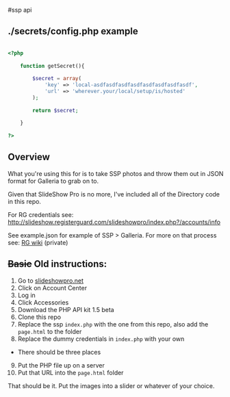 #ssp api

## ./secrets/config.php example

```php

<?php
	
	function getSecret(){
		
		$secret = array(
			'key' => 'local-asdfasdfasdfasdfasdfasdfasdfasdf',
			'url' => 'wherever.your/local/setup/is/hosted'
		);
		
		return $secret;
		
	}
	
?>

```

## Overview

What you're using this for is to take SSP photos and throw them out in JSON format for Galleria to grab on to.

Given that SlideShow Pro is no more, I've included all of the Directory code in this repo.

For RG credentials see: http://slideshow.registerguard.com/slideshowpro/index.php?/accounts/info

See example.json for example of SSP > Galleria. For more on that process see: [RG wiki](https://github.com/registerguard/rg/wiki/Galleria-integration) (private)

## ~~Basic~~ Old instructions:

1. Go to [slideshowpro.net](http://slideshowpro.net)
2. Click on Account Center
3. Log in
4. Click Accessories
5. Download the PHP API kit 1.5 beta
6. Clone this repo
7. Replace the ssp `index.php` with the one from this repo, also add the `page.html` to the folder
8. Replace the dummy credentials in `index.php` with your own
  * There should be three places
9. Put the PHP file up on a server
10. Put that URL into the `page.html` folder

That should be it. Put the images into a slider or whatever of your choice.
